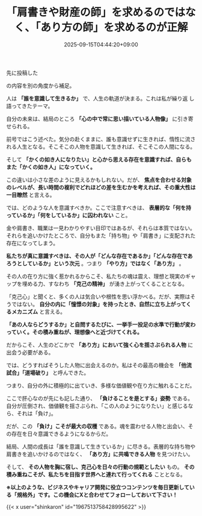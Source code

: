 ﻿---
title: "「肩書きや財産の師」を求めるのではなく、「あり方の師」を求めるのが正解"
date: 2025-09-15T04:44:20+09:00
draft: false
---

先に投稿した

の内容を別の角度から補足。



人は **「誰を意識して生きるか」** で、人生の軌道が決まる。これは私が繰り返
し語ってきたテーマ。

自分の未来は、結局のところ **「心の中で常に思い描いている人物像」** に引き寄せられる。



前号ではこう述べた。気分の赴くままに、誰も意識せずに生きれば、惰性に流される人生となる。そこそこの人物を意識して生きれば、そこそこの人間になる。

そして **「かくの如き人になりたい」と心から思える存在を意識すれば、自らもまた「かくの如き人」になっていく。**

この違いは小さな差のように見えるかもしれない。だが、 **焦点を合わせる対象のレベルが、長い時間の複利でどれほどの差を生むかを考えれば、その重大性は一目瞭然** と言える。



では、どのような人を意識すべきか。ここで注意すべきは、 **表層的な「何を持っているか」「何をしているか」に囚われない** こと。

金や肩書き、職業は一見わかりやすい目印ではあるが、それらは本質ではない。それらを追いかけたところで、自分もまた「持ち物」や「肩書き」に支配された存在になってしまう。



**私たちが真に意識すべきは、その人が「どんな存在であるか」「どんな存在であろうとしているか」という次元** 。つまり **「やり方」ではなく「あり方」** 。

その人の在り方に強く惹かれるからこそ、私たちの魂は震え、理想と現実のギャップを埋める力、すなわち **「克己の精神」** が湧き上がってくることとなる。

「克己心」と聞くと、多くの人は気合いや根性を思い浮かべる。だが、実際はそうではない。 **自分の内に「憧憬の対象」を持ったとき、自然に立ち上がってくるメカニズム** と言える。

**「あの人ならどうするか」と自問するたびに、一挙手一投足の水準で行動が変わっていく。その積み重ねが、理想像へと近づけてくれる。**



だからこそ、人生のどこかで **「あり方」において強く心を揺さぶられる人物** に出会う必要がある。

では、どうすればそうした人物に出会えるのか。私はその最高の機会を **「他流試合」「道場破り」** と呼んできた。

つまり、自分の外に積極的に出ていき、多様な価値観や在り方に触れることだ。



ここで肝心なのが先にも記した通り、 **「負けることを是とする」姿勢** である。自分が圧倒され、価値観を揺さぶられ、「この人のようになりたい」と感じるなら、それは「負け」。

だが、この **「負け」こそが最大の収穫** である。魂を震わせる人物と出会い、その存在を日々意識できるようになるからだ。



結局、人間の成長は「誰を意識して生きているか」に尽きる。表層的な持ち物や肩書きを追いかけるのではなく、 **「あり方」に共鳴できる人物** を見つけたい。

そして、 **その人物を胸に宿し、克己心を日々の行動の規範としたい** もの。 **その積み重ねこそが、私たちを目指す世界へと連れて行ってくれる** こととなる。



**※以上のような、ビジネスやキャリア開発に役立つコンテンツを毎日更新している「規格外」です。この機会にXと合わせてフォローしておいて下さい！**



{{< x user="shinkaron" id="1967513758428995622" >}}